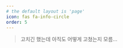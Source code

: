 ```yaml
---
# the default layout is 'page' 
icon: fas fa-info-circle
order: 5
---
```


> 고치긴 했는데 아직도 어떻게 고쳤는지 모름...